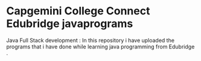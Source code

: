 # Capgemini College Connect Edubridge javaprograms
Java Full Stack development : In this repository i have uploaded the programs that i have done while learning java programming from Edubridge .
